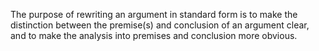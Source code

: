 
The purpose of rewriting an argument in standard form is to make the distinction between the premise(s) and conclusion of an argument clear, and to make the analysis into premises and conclusion more obvious.